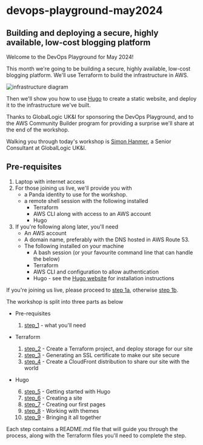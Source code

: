 # devops-playground-may2024

## Building and deploying a secure, highly available, low-cost blogging platform

Welcome to the DevOps Playground for May 2024!

This month we're going to be building a secure, highly available, low-cost blogging platform. We'll use Terraform to build the infrastructure in AWS. 

![infrastructure diagram](/images/infra.png)

Then we'll show you how to use [Hugo](https://gohugo.io/) to create a static website, and deploy it to the infrastructure we've built.

Thanks to GlobalLogic UK&I for sponsoring the DevOps Playground, and to the AWS Community Builder program for providing a surprise we'll share at the end of the workshop.

Walking you through today's workshop is [Simon Hanmer](https://www.linkedin.com/in/simonhanmer/), a Senior Consultant at GlobalLogic UK&I. 

## Pre-requisites
1. Laptop with internet access
2. For those joining us live, we'll provide you with 
    * a Panda identity to use for the workshop.
    * a remote shell session with the following installed
        * Terraform
        * AWS CLI along with access to an AWS account
        * Hugo
4. If you're following along later, you'll need
    * An AWS account
    * A domain name, preferably with the DNS hosted in AWS Route 53.
    * The following installed on your machine
        * A bash session (or your favourite command line that can handle the below)
        * Terraform
        * AWS CLI and configuration to allow authentication
        * Hugo - see the [Hugo website](https://gohugo.io/installation/) for installation instructions




If you're joining us live, please proceed to [step 1a](./steps/step_1a/README.md), otherwise [step 1b](./steps/step_1b/README.md).

The workshop is split into three parts as below

* Pre-requisites
    1. [step_1](./steps/step_1/) - what you'll need
* Terraform

    1. [step_2](./steps/step_2/) - Create a Terraform project, and deploy storage for our site
    2. [step_3](./steps/step_3/) - Generating an SSL certificate to make our site secure
    3. [step_4](./steps/step_4/) - Create a CloudFront distribution to share our site with the world

* Hugo

    6. [step_5](./steps/step_5) - Getting started with Hugo
    6. [step_6](./steps/step_6) - Creating a site
    6. [step_7](./steps/step_7) - Creating our first pages
    6. [step_8](./steps/step_8) - Working with themes
    6. [step_9](./steps/step_9) - Bringing it all together



Each step contains a README.md file that will guide you through the process, along with the Terraform files you'll need to complete the step.
